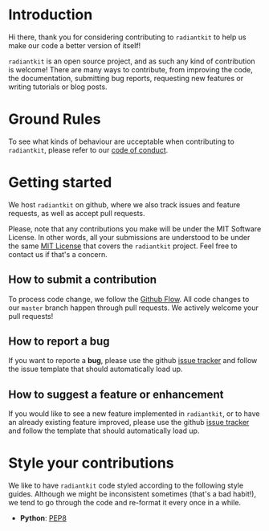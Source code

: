 # Introduction

Hi there, thank you for considering contributing to `radiantkit` to help us make our code a better version of itself!

`radiantkit` is an open source project, and as such any kind of contribution is welcome! There are many ways to contribute, from improving the code, the documentation, submitting bug reports, requesting new features or writing tutorials or blog posts.

# Ground Rules

To see what kinds of behaviour are ucceptable when contributing to `radiantkit`, please refer to our [code of conduct](https://ggirelli.github.io/radiantkit/code_of_conduct).

# Getting started

We host `radiantkit` on github, where we also track issues and feature requests, as well as accept pull requests.

Please, note that any contributions you make will be under the MIT Software License. In other words, all your submissions are understood to be under the same [MIT License](http://choosealicense.com/licenses/mit/) that covers the `radiantkit` project. Feel free to contact us if that's a concern.

## How to submit a contribution

To process code change, we follow the [Github Flow](https://guides.github.com/introduction/flow/index.html). All code changes to our `master` branch happen through pull requests. We actively welcome your pull requests!

## How to report a bug

If you want to reporte a **bug**, please use the github [issue tracker](https://github.com/ggirelli/radiantkit/issues) and follow the issue template that should automatically load up.

## How to suggest a feature or enhancement

If you would like to see a new feature implemented in `radiantkit`, or to have an already existing feature improved, please use the github [issue tracker](https://github.com/ggirelli/radiantkit/issues) and follow the template that should automatically load up.

# Style your contributions

We like to have `radiantkit` code styled according to the following style guides. Although we might be inconsistent sometimes (that's a bad habit!), we tend to go through the code and re-format it every once in a while.

* **Python**: [PEP8](https://www.python.org/dev/peps/pep-0008/#a-foolish-consistency-is-the-hobgoblin-of-little-minds)